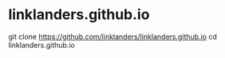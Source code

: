 # linklanders.github.io
git clone https://github.com/linklanders/linklanders.github.io cd linklanders.github.io

